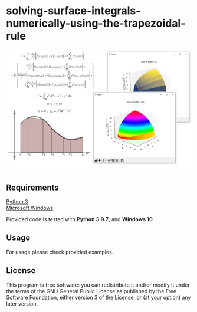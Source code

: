 # solving-surface-integrals-numerically-using-the-trapezoidal-rule

<p align="center">
  <img src="https://github.com/cosicp/solving-surface-integrals-numerically-using-the-trapezoidal-rule/blob/main/solving_surface_integrals_trapezoidal_rule.PNG">
</p>

## Requirements
[Python 3](https://www.python.org/downloads/)<br>
[Microsoft Windows](https://www.microsoft.com/en-us/windows)<br>


Provided code is tested with **Python 3.9.7**, and **Windows 10**.

## Usage

For usage please check provided examples. 

## License

This program is free software: you can redistribute it and/or modify
it under the terms of the GNU General Public License as 
published by the Free Software Foundation, either version 3 of the 
License, or (at your option) any later version.
  

